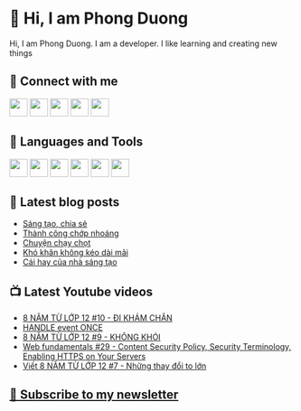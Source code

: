 # 👋 Hi, I am Phong Duong

Hi, I am Phong Duong. I am a developer. I like learning and creating new things

## 🔗 Connect with me
[<img height="32" width="32" src="https://cdn.jsdelivr.net/npm/simple-icons@v3/icons/youtube.svg" />](https://www.youtube.com/channel/UCXykqt3V2-9bYXKWZRcH0rA)
[<img height="32" width="32" src="https://cdn.jsdelivr.net/npm/simple-icons@v3/icons/instagram.svg" />](https://www.instagram.com/phongduonglh)
[<img height="32" width="32" src="https://cdn.jsdelivr.net/npm/simple-icons@v3/icons/twitter.svg" />](https://twitter.com/phongduonglh)
[<img height="32" width="32" src="https://cdn.jsdelivr.net/npm/simple-icons@v3/icons/facebook.svg" />](https://www.facebook.com/phongduonglh)
[<img height="32" width="32" src="https://cdn.jsdelivr.net/npm/simple-icons@v3/icons/linkedin.svg" />](https://www.linkedin.com/in/phongduonglh)

## 🧰 Languages and Tools

[<img height="32" width="32" src="https://cdn.jsdelivr.net/npm/simple-icons@v3/icons/javascript.svg" />](javascript)
[<img height="32" width="32" src="https://cdn.jsdelivr.net/npm/simple-icons@v3/icons/html5.svg" />](html5)
[<img height="32" width="32" src="https://cdn.jsdelivr.net/npm/simple-icons@v3/icons/css3.svg" />](css3)
[<img height="32" width="32" src="https://cdn.jsdelivr.net/npm/simple-icons@v3/icons/node-dot-js.svg" />](nodejs)
[<img height="32" width="32" src="https://cdn.jsdelivr.net/npm/simple-icons@v3/icons/react.svg" />](react)
[<img height="32" width="32" src="https://cdn.jsdelivr.net/npm/simple-icons@v3/icons/vue-dot-js.svg" />](vue)

## 📝 Latest blog posts

<!-- BLOG-POST-LIST:START -->
- [Sáng tạo, chia sẻ](https://phongduong.dev/blog/2021/05/sang-tao-chia-se/)
- [Thành công chớp nhoáng](https://phongduong.dev/blog/2021/05/thanh-cong-chop-nhoang/)
- [Chuyện chạy chọt](https://phongduong.dev/blog/2021/05/chuyen-chay-chot/)
- [Khó khăn không kéo dài mãi](https://phongduong.dev/blog/2021/05/kho-khan-khong-keo-dai-mai/)
- [Cái hay của nhà sáng tạo](https://phongduong.dev/blog/2021/05/cai-hay-cua-nha-sang-tao/)
<!-- BLOG-POST-LIST:END -->

## 📺 Latest Youtube videos

<!-- YOUTUBE-VIDEO-LIST:START -->
- [8 NĂM TỪ LỚP 12 #10 - ĐI KHÁM CHÂN](https://www.youtube.com/watch?v=QPmm6pqq-NY)
- [HANDLE event ONCE](https://www.youtube.com/watch?v=BeS5Sx7P3yA)
- [8 NĂM TỪ LỚP 12 #9 - KHÔNG KHÓI](https://www.youtube.com/watch?v=yai0L98F0Xo)
- [Web fundamentals #29 - Content Security Policy, Security Terminology, Enabling HTTPS on Your Servers](https://www.youtube.com/watch?v=DnVkGGb-J-o)
- [Viết 8 NĂM TỪ LỚP 12 #7 - Những thay đổi to lớn](https://www.youtube.com/watch?v=b4NfU0ObMiw)
<!-- YOUTUBE-VIDEO-LIST:END -->

## [💌 Subscribe to my newsletter](https://koogio.substack.com/)

